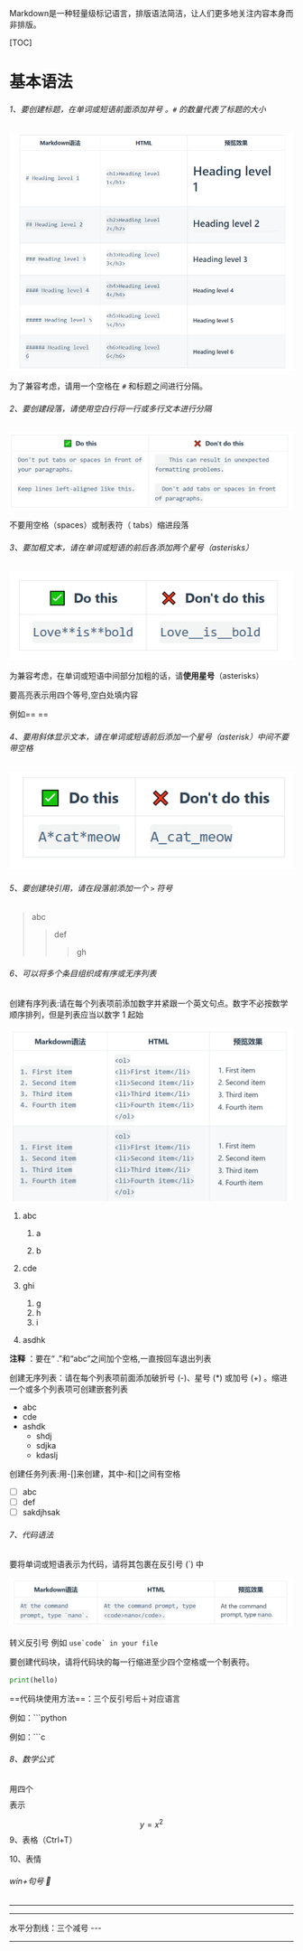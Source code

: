 Markdown是一种轻量级标记语言，排版语法简洁，让人们更多地关注内容本身而非排版。

[TOC]



# 基本语法 

###### 1、要创建标题，在单词或短语前面添加井号 。`#` 的数量代表了标题的大小

![image-20240107220938650](picture/MarkDown语法/image-20240107220938650-1704636584715-1.png)

为了兼容考虑，请用一个空格在 `#` 和标题之间进行分隔。

###### 2、要创建段落，请使用空白行将一行或多行文本进行分隔

![image-20240107221240391](picture/MarkDown语法/image-20240107221240391.png)

不要用空格（spaces）或制表符（ tabs）缩进段落  

###### 3、要加粗文本，请在单词或短语的前后各添加两个星号（asterisks）

![image-20240108090847055](picture/MarkDown语法/image-20240108090847055.png)

为兼容考虑，在单词或短语中间部分加粗的话，请**使用星号**（asterisks）

要高亮表示用四个等号,空白处填内容

例如==   ==   

###### 4、要用斜体显示文本，请在单词或短语前后添加一个星号（asterisk）*中间不要带空格*

![image-20240108090857612](picture/MarkDown语法/image-20240108090857612.png)

###### 5、要创建块引用，请在段落前添加一个 `>` 符号

> abc
>
> > def
> >
> > > gh

###### 6、可以将多个条目组织成有序或无序列表

创建有序列表:请在每个列表项前添加数字并紧跟一个英文句点。数字不必按数学顺序排列，但是列表应当以数字 1 起始

![image-20240108105837920](picture/MarkDown语法/image-20240108105837920.png)

1. abc

   1. a

   2. b

2. cde

3. ghi
   1. g
   2. h
   3. i

4. asdhk

**注释** ：要在“ .”和“abc”之间加个空格,一直按回车退出列表

创建无序列表：请在每个列表项前面添加破折号 (-)、星号 (*) 或加号 (+) 。缩进一个或多个列表项可创建嵌套列表

* abc
* cde 
* ashdk
  + shdj
  + sdjka
  + kdaslj

创建任务列表:用-[]来创建，其中-和[]之间有空格

- [ ] abc
- [ ] def
- [ ] sakdjhsak

###### 7、代码语法

要将单词或短语表示为代码，请将其包裹在反引号 (`) 中

![image-20240108111512650](picture/MarkDown语法/image-20240108111512650.png)

转义反引号 例如  ``use`code` in your file ``

要创建代码块，请将代码块的每一行缩进至少四个空格或一个制表符。

```python
print(hello)
```

==代码块使用方法==：三个反引号后＋对应语言

例如：```python  

例如：```c

###### 8、数学公式

用四个$$    $$ 表示


$$
y = x^2
$$
9、表格（Ctrl+T）





10、表情

###### win+句号 👀

------



----

水平分割线：三个减号 ---

---

[百度]: https://www.baidu.com








